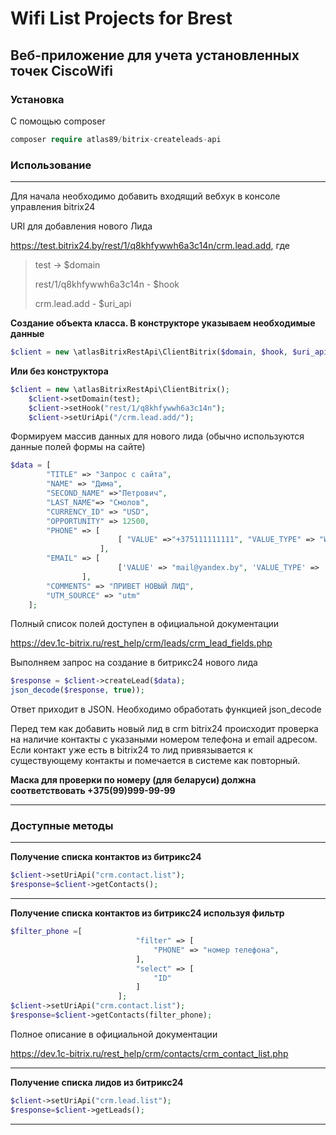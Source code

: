 # Wifi List Projects for Brest
## Веб-приложение для учета установленных точек CiscoWifi

### Установка

С помощью composer
```php
composer require atlas89/bitrix-createleads-api
```

### Использование
*********************

Для начала необходимо добавить входящий вебхук в консоле управления bitrix24 

URI для добавления нового Лида

https://test.bitrix24.by/rest/1/q8khfywwh6a3c14n/crm.lead.add, где

> test -> $domain
>
> rest/1/q8khfywwh6a3c14n - $hook
>
> crm.lead.add - $uri_api


**Создание объекта класса. В конструкторе указываем необходимые данные**
```php
$client = new \atlasBitrixRestApi\ClientBitrix($domain, $hook, $uri_api);
```

**Или без конструктора**
```php
$client = new \atlasBitrixRestApi\ClientBitrix();
    $client->setDomain(test);
    $client->setHook("rest/1/q8khfywwh6a3c14n");
    $client->setUriApi("/crm.lead.add/");
```


Формируем массив данных для нового лида (обычно используются данные полей формы на сайте) 

```php
$data = [
        "TITLE" => "Запрос с сайта",
        "NAME" => "Дима",
        "SECOND_NAME" =>"Петрович",
        "LAST_NAME"=> "Смолов",
        "CURRENCY_ID" => "USD",
        "OPPORTUNITY" => 12500,
        "PHONE" => [ 
                        [ "VALUE" =>"+375111111111", "VALUE_TYPE" => "WORK"],
                    ],
        "EMAIL" => [
                        ['VALUE' => "mail@yandex.by", 'VALUE_TYPE' => 'HOME'],
                ],
        "COMMENTS" => "ПРИВЕТ НОВЫЙ ЛИД",
        "UTM_SOURCE" => "utm"
    ];
```

Полный список полей доступен в официальной документации

https://dev.1c-bitrix.ru/rest_help/crm/leads/crm_lead_fields.php

Выполняем запрос на создание в битрикс24 нового лида

```php
$response = $client->createLead($data); 
json_decode($response, true));
```

Ответ приходит в JSON. Необходимо обработать функцией json_decode

Перед тем как добавить новый лид в crm bitrix24 происходит проверка на наличие контакты с указаными номером телефона
и email адресом. Если контакт уже есть в bitrix24 то лид привязывается к существующему контакты и помечается в системе как 
повторный.

**Маска для проверки по номеру (для беларуси) должна соответствовать +375(99)999-99-99**

************  
### Доступные методы
************
**Получение списка контактов из битрикс24**

```php
$client->setUriApi("crm.contact.list");
$response=$client->getContacts();
```
*****************
**Получение списка контактов из битрикс24 используя фильтр**

```php
$filter_phone =[
                            "filter" => [
                                "PHONE" => "номер телефона",
                            ],
                            "select" => [
                                "ID"
                            ]
                        ];
$client->setUriApi("crm.contact.list");
$response=$client->getContacts(filter_phone);
```
Полное описание в официальной документации

https://dev.1c-bitrix.ru/rest_help/crm/contacts/crm_contact_list.php
******************

**Получение списка лидов из битрикс24**

```php
$client->setUriApi("crm.lead.list");
$response=$client->getLeads();
```
*************
